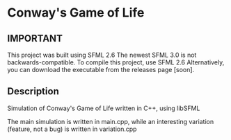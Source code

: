 # Conway's Game of Life 

## IMPORTANT 
This project was built using SFML 2.6 
The newest SFML 3.0 is not backwards-compatible.
To compile this project, use SFML 2.6
Alternatively, you can download the executable from the releases page [soon].

## Description
Simulation of Conway's Game of Life written in C++, using libSFML

The main simulation is written in main.cpp, while an interesting variation (feature, not a bug) is written in variation.cpp
